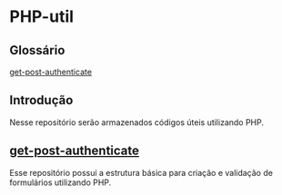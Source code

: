 # PHP-util

## Glossário

[get-post-authenticate](get-post-authenticate/)

## Introdução

Nesse repositório serão armazenados códigos úteis utilizando PHP.

## [get-post-authenticate](get-post-authenticate/)

Esse repositório possui a estrutura básica para criação e validação de formulários utilizando PHP.